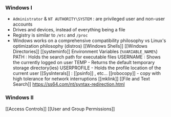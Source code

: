 ### Windows I
- `Administrator` & `NT AUTHORITY\SYSTEM` : are privileged user and non-user accounts
- Drives and devices, instead of everything being a file
- Registry is similar to `/etc` and `/proc`
- Windows works on a comprehensive compatibility philosophy vs Linux's optimization philosophy (distros)
[[Windows Shells]]
[[Windows Directories]]
[[systeminfo]]
Environment Variables (`%VARIABLE_NAME%`)
	PATH : Holds the search path for executable files
	USERNAME : Shows the currently logged on user
	TEMP - Returns the default temporary storage directory(ies)
	USERPROFILE - Holds the profile location of the current user
 [[SysInterals]] : [[psinfo]] , etc...
[[robocopy]] - copy with high tolerance for network interruptions
[[mklink]]
[[File and Text Search]]
https://ss64.com/nt/syntax-redirection.html

### Windows II
[[Access Controls]]
[[User and Group Permissions]]
